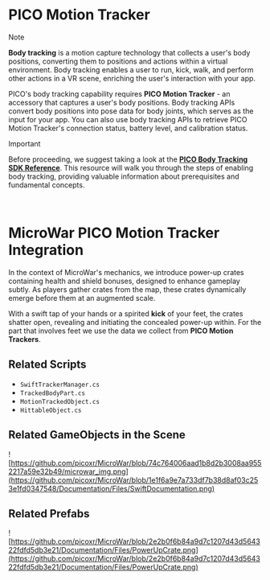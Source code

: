 # PICO Motion Tracker 
> [!NOTE]
> **Body tracking** is a motion capture technology that collects a user's body positions, converting them to positions and actions within a virtual environment. Body tracking enables a user to run, kick, walk, and perform other actions in a VR scene, enriching the user's interaction with your app.
>
> PICO's body tracking capability requires **PICO Motion Tracker** - an accessory that captures a user's body positions. Body tracking APIs convert body positions into pose data for body joints, which serves as the input for your app. You can also use body tracking APIs to retrieve PICO Motion Tracker's connection status, battery level, and calibration status.

> [!IMPORTANT]
> Before proceeding, we suggest taking a look at the **[PICO Body Tracking SDK Reference](https://developer-global.pico-interactive.com/document/unity/body-tracking/)**. This resource will walk you through the steps of enabling body tracking, providing valuable information about prerequisites and fundamental concepts.

<br>

# MicroWar PICO Motion Tracker Integration
In the context of MicroWar's mechanics, we introduce power-up crates containing health and shield bonuses, designed to enhance gameplay subtly.
As players gather crates from the map, these crates dynamically emerge before them at an augmented scale.
>
With a swift tap of your hands or a spirited **kick** of your feet, the crates shatter open, revealing and initiating the concealed power-up within.
For the part that involves feet we use the data we collect from **PICO Motion Trackers**.

## Related Scripts
- `SwiftTrackerManager.cs`
- `TrackedBodyPart.cs`
- `MotionTrackedObject.cs`
- `HittableObject.cs`

## Related GameObjects in the Scene
![https://github.com/picoxr/MicroWar/blob/74c764006aad1b8d2b3008aa9552217a59e32b49/microwar_img.png](https://github.com/picoxr/MicroWar/blob/1e1f6a9e7a733df7b38d8af03c253e1fd0347548/Documentation/Files/SwiftDocumentation.png)

## Related Prefabs
![https://github.com/picoxr/MicroWar/blob/2e2b0f6b84a9d7c1207d43d564322fdfd5db3e21/Documentation/Files/PowerUpCrate.png](https://github.com/picoxr/MicroWar/blob/2e2b0f6b84a9d7c1207d43d564322fdfd5db3e21/Documentation/Files/PowerUpCrate.png)
